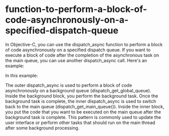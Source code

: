 # function-to-perform-a-block-of-code-asynchronously-on-a-specified-dispatch-queue
In Objective-C, you can use the dispatch_async function to perform a block of code asynchronously on a specified dispatch queue. If you want to execute a block of code after the completion of the asynchronous task on the main queue, you can use another dispatch_async call. Here's an example:


In this example:

The outer dispatch_async is used to perform a block of code asynchronously on a background queue (dispatch_get_global_queue).
Inside the background block, you perform the background task.
Once the background task is complete, the inner dispatch_async is used to switch back to the main queue (dispatch_get_main_queue()).
Inside the inner block, you put the code that you want to be executed on the main queue after the background task is complete.
This pattern is commonly used to update the user interface or perform other tasks that should run on the main thread after some background processing.
